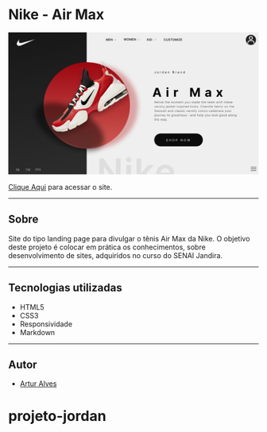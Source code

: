 # Nike - Air Max

![](./img/screenshot.png)

[Clique Aqui]() para acessar o site.

---
## Sobre
Site do tipo landing page para divulgar o tênis Air Max da Nike.
O objetivo deste projeto é colocar em prática os conhecimentos, sobre desenvolvimento de sites, adquiridos no curso do SENAI Jandira.

---
## Tecnologias utilizadas
- HTML5
- CSS3
- Responsividade
- Markdown

---
## Autor
- [Artur Alves](https://github.com/ArturAlvess)
# projeto-jordan

